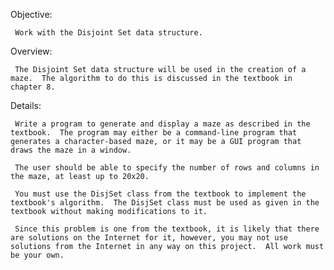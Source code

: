 Objective:

     Work with the Disjoint Set data structure.

Overview:

     The Disjoint Set data structure will be used in the creation of a maze.  The algorithm to do this is discussed in the textbook in chapter 8.  

Details:

     Write a program to generate and display a maze as described in the textbook.  The program may either be a command-line program that generates a character-based maze, or it may be a GUI program that draws the maze in a window.

     The user should be able to specify the number of rows and columns in the maze, at least up to 20x20.
      
     You must use the DisjSet class from the textbook to implement the textbook's algorithm.  The DisjSet class must be used as given in the textbook without making modifications to it.

     Since this problem is one from the textbook, it is likely that there are solutions on the Internet for it, however, you may not use solutions from the Internet in any way on this project.  All work must be your own.
